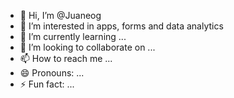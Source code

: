 - 👋 Hi, I’m @Juaneog
- 👀 I’m interested in apps, forms and data analytics
- 🌱 I’m currently learning ...
- 💞️ I’m looking to collaborate on ...
- 📫 How to reach me ...
- 😄 Pronouns: ...
- ⚡ Fun fact: ...

<!---
Juaneog/Juaneog is a ✨ special ✨ repository because its `README.md` (this file) appears on your GitHub profile.
You can click the Preview link to take a look at your changes.
--->
